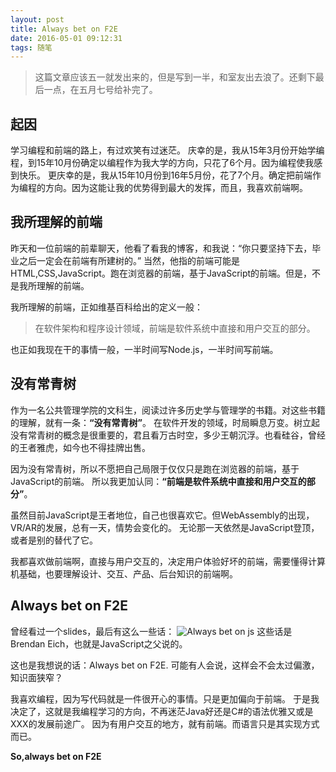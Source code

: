 ```yaml
---
layout: post
title: Always bet on F2E
date: 2016-05-01 09:12:31
tags: 随笔
---
```

> 这篇文章应该五一就发出来的，但是写到一半，和室友出去浪了。还剩下最后一点，在五月七号给补完了。

## 起因
学习编程和前端的路上，有过欢笑有过迷茫。
庆幸的是，我从15年3月份开始学编程，到15年10月份确定以编程作为我大学的方向，只花了6个月。因为编程使我感到快乐。
更庆幸的是，我从15年10月份到16年5月份，花了7个月。确定把前端作为编程的方向。因为这能让我的优势得到最大的发挥，而且，我喜欢前端啊。


## 我所理解的前端
昨天和一位前端的前辈聊天，他看了看我的博客，和我说：“你只要坚持下去，毕业之后一定会在前端有所建树的。”
当然，他指的前端可能是HTML,CSS,JavaScript。跑在浏览器的前端，基于JavaScript的前端。但是，不是我所理解的前端。

我所理解的前端，正如维基百科给出的定义一般：
> 在软件架构和程序设计领域，前端是软件系统中直接和用户交互的部分。

也正如我现在干的事情一般，一半时间写Node.js，一半时间写前端。


## 没有常青树
作为一名公共管理学院的文科生，阅读过许多历史学与管理学的书籍。对这些书籍的理解，就有一条：**“没有常青树”**。
在软件开发的领域，时局瞬息万变。树立起没有常青树的概念是很重要的，君且看万古时空，多少王朝沉浮。也看硅谷，曾经的王者雅虎，如今也不得挂牌出售。

因为没有常青树，所以不愿把自己局限于仅仅只是跑在浏览器的前端，基于JavaScript的前端。
所以我更加认同：**“前端是软件系统中直接和用户交互的部分”**。

虽然目前JavaScript是王者地位，自己也很喜欢它。但WebAssembly的出现，VR/AR的发展，总有一天，情势会变化的。
无论那一天依然是JavaScript登顶，或者是别的替代了它。

我都喜欢做前端啊，直接与用户交互的，决定用户体验好坏的前端，需要懂得计算机基础，也要理解设计、交互、产品、后台知识的前端啊。

## Always bet on F2E
曾经看过一个slides，最后有这么一些话：
![Always bet on js](//7xoxxe.com1.z0.glb.clouddn.com/2017-09-09-050018.png)
这些话是Brendan Eich，也就是JavaScript之父说的。

这也是我想说的话：Always bet on F2E.
可能有人会说，这样会不会太过偏激，知识面狭窄？

我喜欢编程，因为写代码就是一件很开心的事情。只是更加偏向于前端。
于是我决定了，这就是我编程学习的方向，不再迷茫Java好还是C#的语法优雅又或是XXX的发展前途广。
因为有用户交互的地方，就有前端。而语言只是其实现方式而已。

**So,always bet on F2E**